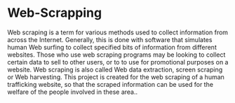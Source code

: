 # Web-Scrapping
Web scraping is a term for various methods used to collect information from across the Internet. Generally, this is done with software that simulates human Web surfing to collect specified bits of information from different websites. Those who use web scraping programs may be looking to collect certain data to sell to other users, or to to use for promotional purposes on a website. Web scraping is also called Web data extraction, screen scraping or Web harvesting. 
This project is created for the web scraping of a human trafficking website, so that the scraped information can be used for the welfare of the people involved in these area..
